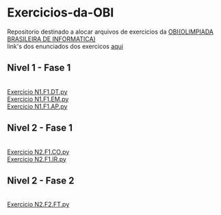 # Exercicios-da-OBI
Repositorio destinado a alocar arquivos de exercicios da <a href = "https://olimpiada.ic.unicamp.br/">OBI(OLIMPIADA BRASILEIRA DE INFORMATICA)</a><br>
link's dos enunciados dos exercicos <a href = "#links">aqui</a>
<!DOCTYPE html>
<html>
  <body>
    <div id = "links">
     <h2> Nivel 1 - Fase 1 </h2><br>
     <a href = "https://olimpiada.ic.unicamp.br/pratique/p1/2020/f1/tesouro/">Exercicio N1.F1.DT.py<a/><br>
      <a href = "https://olimpiada.ic.unicamp.br/pratique/p1/2020/f1/emoticons/">Exercicio N1.F1.EM.py<a/><br>
      <a href = "https://olimpiada.ic.unicamp.br/pratique/p2/2020/f1/acelerador/">Exercicio N1.F1.AP.py<a/><br>
     <h2> Nivel 2 - Fase 1 </h2><br>
      <a href = "https://olimpiada.ic.unicamp.br/pratique/p2/2020/f1/camisetas/">Exercicio N2.F1.CO.py<a/><br>
      <a href = "https://olimpiada.ic.unicamp.br/pratique/p2/2020/f1/irmaos/">Exercicio N2.F1.IR.py<a/><br>
     <h2> Nivel 2 - Fase 2 </h2><br>
      <a href = "https://olimpiada.ic.unicamp.br/pratique/p2/2020/f2/fotografia/">Exercicio N2.F2.FT.py<a/> <br>
    </div>
  </body>
</html>
